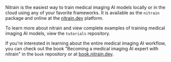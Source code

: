 Nitrain is the easiest way to train medical imaging AI models locally or in the cloud using any of your favorite frameworks. It is available as the `nitrain` package and online at the [nitrain.dev](https://www.nitrain.dev) platform.

To learn more about nitrain and view complete examples of training medical imaging AI models, view the `tutorials` repository.

If you're interested in learning about the entire medical imaging AI workflow, you can check out the book "Becoming a medical imaging AI expert with nitrain" in the `book` repository or at [book.nitrain.dev](https://book.nitrain.dev).
